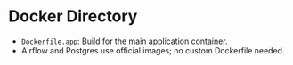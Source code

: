 # Docker Directory

- `Dockerfile.app`: Build for the main application container.
- Airflow and Postgres use official images; no custom Dockerfile needed. 